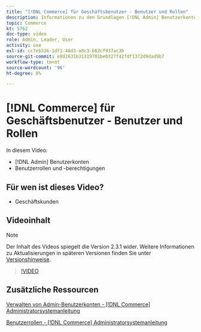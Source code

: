 ```yaml
---
title: "[!DNL Commerce] für Geschäftsbenutzer - Benutzer und Rollen"
description: Informationen zu den Grundlagen [!DNL Admin] Benutzerkonten und Benutzerrollen, die Berechtigungen bestimmen.
topic: Commerce
kt: 5762
doc-type: video
role: Admin, Leader, User
activity: use
exl-id: cc7eb326-1df1-48d3-a8c3-b62cf937ac3b
source-git-commit: e8d2631b31319701beb327f42fdf1372d9dad9b7
workflow-type: tm+mt
source-wordcount: '96'
ht-degree: 0%

---
```


# [!DNL Commerce] für Geschäftsbenutzer - Benutzer und Rollen

In diesem Video:

- [!DNL Admin] Benutzerkonten
- Benutzerrollen und -berechtigungen

## Für wen ist dieses Video?

- Geschäftskunden

## Videoinhalt

>[!NOTE]
>
>Der Inhalt des Videos spiegelt die Version 2.3.1 wider. Weitere Informationen zu Aktualisierungen in späteren Versionen finden Sie unter [Versionshinweise](https://experienceleague.adobe.com/docs/commerce-operations/release/notes/overview.html).

>[!VIDEO](https://video.tv.adobe.com/v/35947?quality=12&learn=on)

## Zusätzliche Ressourcen

[Verwalten von Admin-Benutzerkonten - [!DNL Commerce] Administratorsystemanleitung](https://experienceleague.adobe.com/docs/commerce-admin/systems/user-accounts/permissions-users-all.html)

[Benutzerrollen - [!DNL Commerce] Administratorsystemanleitung](https://experienceleague.adobe.com/docs/commerce-admin/systems/user-accounts/permissions-user-roles.html)

